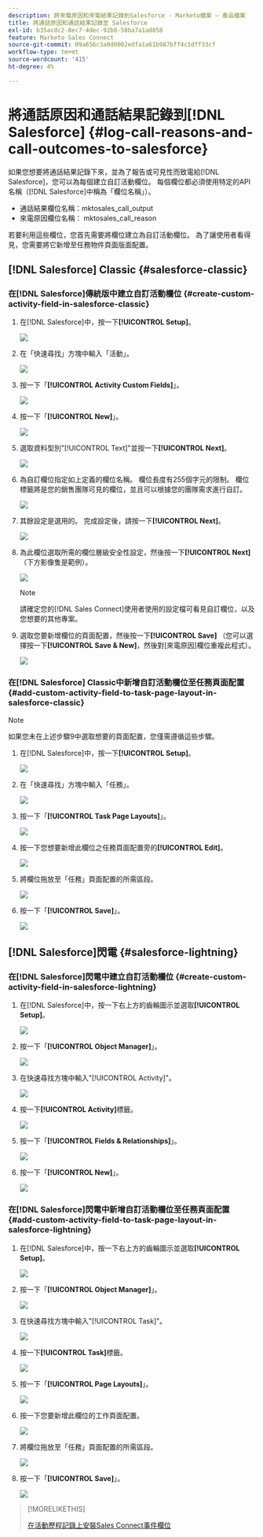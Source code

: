```yaml
---
description: 將來電原因和來電結果記錄到Salesforce - Marketo檔案 — 產品檔案
title: 將通話原因和通話結果記錄至 Salesforce
exl-id: b35acdc2-8ec7-4dec-92b8-58ba7a1ad858
feature: Marketo Sales Connect
source-git-commit: 09a656c3a0d0002edfa1a61b987bff4c1dff33cf
workflow-type: tm+mt
source-wordcount: '415'
ht-degree: 4%

---
```


# 將通話原因和通話結果記錄到[!DNL Salesforce] {#log-call-reasons-and-call-outcomes-to-salesforce}

如果您想要將通話結果記錄下來，並為了報告或可見性而致電給[!DNL Salesforce]，您可以為每個建立自訂活動欄位。 每個欄位都必須使用特定的API名稱（[!DNL Salesforce]中稱為「欄位名稱」）。

* 通話結果欄位名稱：mktosales_call_output
* 來電原因欄位名稱： mktosales_call_reason

若要利用這些欄位，您首先需要將欄位建立為自訂活動欄位。 為了讓使用者看得見，您需要將它新增至任務物件頁面版面配置。

## [!DNL Salesforce] Classic {#salesforce-classic}

### 在[!DNL Salesforce]傳統版中建立自訂活動欄位  {#create-custom-activity-field-in-salesforce-classic}

1. 在[!DNL Salesforce]中，按一下&#x200B;**[!UICONTROL Setup]**。

   ![](assets/log-call-reasons-and-call-outcomes-to-salesforce-1.png)

1. 在「快速尋找」方塊中輸入「活動」。

   ![](assets/log-call-reasons-and-call-outcomes-to-salesforce-2.png)

1. 按一下「**[!UICONTROL Activity Custom Fields]**」。

   ![](assets/log-call-reasons-and-call-outcomes-to-salesforce-3.png)

1. 按一下「**[!UICONTROL New]**」。

   ![](assets/log-call-reasons-and-call-outcomes-to-salesforce-4.png)

1. 選取資料型別&quot;[!UICONTROL Text]&quot;並按一下&#x200B;**[!UICONTROL Next]**。

   ![](assets/log-call-reasons-and-call-outcomes-to-salesforce-5.png)

1. 為自訂欄位指定如上定義的欄位名稱。 欄位長度有255個字元的限制。 欄位標籤將是您的銷售團隊可見的欄位，並且可以根據您的團隊需求進行自訂。

   ![](assets/log-call-reasons-and-call-outcomes-to-salesforce-6.png)

1. 其餘設定是選用的。 完成設定後，請按一下&#x200B;**[!UICONTROL Next]**。

   ![](assets/log-call-reasons-and-call-outcomes-to-salesforce-7.png)

1. 為此欄位選取所需的欄位層級安全性設定，然後按一下&#x200B;**[!UICONTROL Next]** （下方影像隻是範例）。

   ![](assets/log-call-reasons-and-call-outcomes-to-salesforce-8.png)

   >[!NOTE]
   >
   >請確定您的[!DNL Sales Connect]使用者使用的設定檔可看見自訂欄位，以及您想要的其他專案。

1. 選取您要新增欄位的頁面配置，然後按一下&#x200B;**[!UICONTROL Save]** （您可以選擇按一下&#x200B;**[!UICONTROL Save & New]**，然後對[來電原因]欄位重複此程式）。

   ![](assets/log-call-reasons-and-call-outcomes-to-salesforce-9.png)

### 在[!DNL Salesforce] Classic中新增自訂活動欄位至任務頁面配置 {#add-custom-activity-field-to-task-page-layout-in-salesforce-classic}

>[!NOTE]
>
>如果您未在上述步驟9中選取想要的頁面配置，您僅需遵循這些步驟。

1. 在[!DNL Salesforce]中，按一下&#x200B;**[!UICONTROL Setup]**。

   ![](assets/log-call-reasons-and-call-outcomes-to-salesforce-10.png)

1. 在「快速尋找」方塊中輸入「任務」。

   ![](assets/log-call-reasons-and-call-outcomes-to-salesforce-11.png)

1. 按一下「**[!UICONTROL Task Page Layouts]**」。

   ![](assets/log-call-reasons-and-call-outcomes-to-salesforce-12.png)

1. 按一下您想要新增此欄位之任務頁面配置旁的&#x200B;**[!UICONTROL Edit]**。

   ![](assets/log-call-reasons-and-call-outcomes-to-salesforce-13.png)

1. 將欄位拖放至「任務」頁面配置的所需區段。

   ![](assets/log-call-reasons-and-call-outcomes-to-salesforce-14.png)

1. 按一下「**[!UICONTROL Save]**」。

   ![](assets/log-call-reasons-and-call-outcomes-to-salesforce-15.png)

## [!DNL Salesforce]閃電 {#salesforce-lightning}

### 在[!DNL Salesforce]閃電中建立自訂活動欄位 {#create-custom-activity-field-in-salesforce-lightning}

1. 在[!DNL Salesforce]中，按一下右上方的齒輪圖示並選取&#x200B;**[!UICONTROL Setup]**。

   ![](assets/log-call-reasons-and-call-outcomes-to-salesforce-16.png)

1. 按一下「**[!UICONTROL Object Manager]**」。

   ![](assets/log-call-reasons-and-call-outcomes-to-salesforce-17.png)

1. 在快速尋找方塊中輸入&quot;[!UICONTROL Activity]&quot;。

   ![](assets/log-call-reasons-and-call-outcomes-to-salesforce-18.png)

1. 按一下&#x200B;**[!UICONTROL Activity]**&#x200B;標籤。

   ![](assets/log-call-reasons-and-call-outcomes-to-salesforce-19.png)

1. 按一下「**[!UICONTROL Fields & Relationships]**」。

   ![](assets/log-call-reasons-and-call-outcomes-to-salesforce-20.png)

1. 按一下「**[!UICONTROL New]**」。

   ![](assets/log-call-reasons-and-call-outcomes-to-salesforce-21.png)

### 在[!DNL Salesforce]閃電中新增自訂活動欄位至任務頁面配置 {#add-custom-activity-field-to-task-page-layout-in-salesforce-lightning}

1. 在[!DNL Salesforce]中，按一下右上方的齒輪圖示並選取&#x200B;**[!UICONTROL Setup]**。

   ![](assets/log-call-reasons-and-call-outcomes-to-salesforce-22.png)

1. 按一下「**[!UICONTROL Object Manager]**」。

   ![](assets/log-call-reasons-and-call-outcomes-to-salesforce-23.png)

1. 在快速尋找方塊中輸入&quot;[!UICONTROL Task]&quot;。

   ![](assets/log-call-reasons-and-call-outcomes-to-salesforce-24.png)

1. 按一下&#x200B;**[!UICONTROL Task]**&#x200B;標籤。

   ![](assets/log-call-reasons-and-call-outcomes-to-salesforce-25.png)

1. 按一下「**[!UICONTROL Page Layouts]**」。

   ![](assets/log-call-reasons-and-call-outcomes-to-salesforce-26.png)

1. 按一下您要新增此欄位的工作頁面配置。

   ![](assets/log-call-reasons-and-call-outcomes-to-salesforce-27.png)

1. 將欄位拖放至「任務」頁面配置的所需區段。

   ![](assets/log-call-reasons-and-call-outcomes-to-salesforce-28.png)

1. 按一下「**[!UICONTROL Save]**」。

   ![](assets/log-call-reasons-and-call-outcomes-to-salesforce-29.png)

>[!MORELIKETHIS]
>
>[在活動歷程記錄上安裝Sales Connect事件欄位](/help/marketo/product-docs/marketo-sales-connect/crm/salesforce-customization/install-sales-connect-event-fields-on-activity-history.md)
